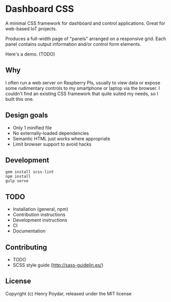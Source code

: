 # Dashboard CSS

A minimal CSS framework for dashboard and control applications. Great for web-based IoT projects.

Produces a full-width page of "panels" arranged on a responsive grid. Each panel contains output information and/or control form elements.

Here's a demo. (TODO)

## Why

I often run a web server on Raspberry PIs, usually to view data or expose some rudimentary controls to my smartphone or laptop via the browser. I couldn't find an existing CSS framework that quite suited my needs, so I built this one.

## Design goals

- Only 1 minified file
- No externally-loaded dependencies
- Semantic HTML just works where appropriate
- Limit browser support to avoid hacks

## Development

    gem install scss-lint
    npm install
    gulp serve

## TODO

- Installation (general, npm)
- Contribution instructions
- Development instructions
- CI
- Documentation

## Contributing

- TODO
- SCSS style guide (http://sass-guidelin.es/)

## License

Copyright (c) Henry Poydar, released under the MIT license